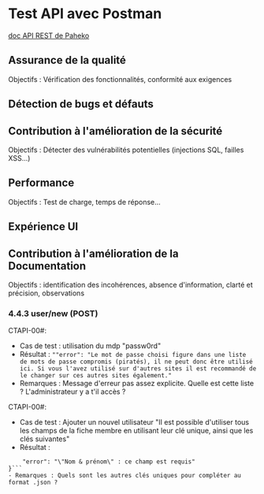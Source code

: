 # Test API avec Postman
[doc API REST de Paheko](https://paheko.cloud/api)

## Assurance de la qualité
Objectifs : Vérification des fonctionnalités, conformité aux exigences

## Détection de bugs et défauts

## Contribution à l'amélioration de la sécurité
Objectifs : Détecter des vulnérabilités potentielles (injections SQL, failles XSS...)

## Performance
Objectifs : Test de charge, temps de réponse...

## Expérience UI

## Contribution à l'amélioration de la Documentation
Objectifs : identification des incohérences, absence d'information, clarté et précision, observations

### 4.4.3 user/new (POST)
CTAPI-00#:
- Cas de test : utilisation du mdp "passw0rd"
- Résultat : 
```""error": "Le mot de passe choisi figure dans une liste de mots de passe compromis (piratés), il ne peut donc être utilisé ici. Si vous l'avez utilisé sur d'autres sites il est recommandé de le changer sur ces autres sites également."```
- Remarques : Message d'erreur pas assez explicite. Quelle est cette liste ? L'administrateur y a t'il accès ?

CTAPI-00#:
- Cas de test : Ajouter un nouvel utilisateur "Il est possible d'utiliser tous les champs de la fiche membre en utilisant leur clé unique, ainsi que les clés suivantes"
- Résultat : 
```{
    "error": "\"Nom & prénom\" : ce champ est requis"
}```
- Remarques : Quels sont les autres clés uniques pour compléter au format .json ?
